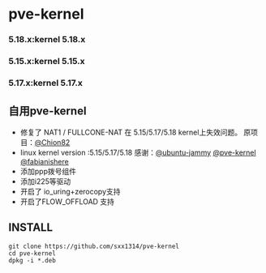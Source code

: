 # pve-kernel

### 5.18.x:kernel 5.18.x
### 5.15.x:kernel 5.15.x 
### 5.17.x:kernel 5.17.x
## 自用pve-kernel 
- 修复了 NAT1 / FULLCONE-NAT 在 5.15/5.17/5.18 kernel上失效问题。  原项目：[@Chion82](https://github.com/Chion82/netfilter-full-cone-nat)
- linux kernel version :5.15/5.17/5.18  感谢：[@ubuntu-jammy](https://code.launchpad.net/~ubuntu-kernel/ubuntu/+source/linux/+git/jammy) [@pve-kernel](https://github.com/proxmox/pve-kernel) [@fabianishere](https://github.com/fabianishere/pve-edge-kernel)
- 添加ppp拨号组件
- 添加i225等驱动
- 开启了 io_uring+zerocopy支持
- 开启了FLOW_OFFLOAD 支持

## INSTALL
```
git clone https://github.com/sxx1314/pve-kernel
cd pve-kernel
dpkg -i *.deb
```
